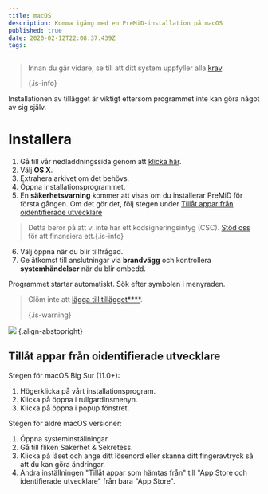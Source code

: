 ```yaml
---
title: macOS
description: Komma igång med en PreMiD-installation på macOS
published: true
date: 2020-02-12T22:08:37.439Z
tags:
---
```


> Innan du går vidare, se till att ditt system uppfyller alla [krav](/install/requirements). 
> 
> {.is-info}

Installationen av tillägget är viktigt eftersom programmet inte kan göra något av sig själv.

# Installera
1. Gå till vår nedladdningssida genom att [klicka här](https://premid.app/downloads).
2. Välj **OS X**.
3. Extrahera arkivet om det behövs.
4. Öppna installationsprogrammet.
5. En **säkerhetsvarning** kommer att visas om du installerar PreMiD för första gången. Om det gör det, följ stegen under [Tillåt appar från oidentifierade utvecklare](https://docs.premid.app/install/macos#allow-apps-from-unidentified-developers)
> Detta beror på att vi inte har ett kodsigneringsintyg (CSC). [Stöd oss](https://www.patreon.com/Timeraa) för att finansiera ett.{.is-info}
6. Välj öppna när du blir tillfrågad.
7. Ge åtkomst till anslutningar via **brandvägg** och kontrollera **systemhändelser** när du blir ombedd.

Programmet startar automatiskt. Sök efter symbolen i menyraden.

> Glöm inte att [lägga till tillägget****](/install). 
> 
> {.is-warning}

![](https://img.icons8.com/color/2x/mac-logo.png) {.align-abstopright}

## Tillåt appar från oidentifierade utvecklare
Stegen för macOS Big Sur (11.0+):
1. Högerklicka på vårt installationsprogram.
2. Klicka på öppna i rullgardinsmenyn.
3. Klicka på öppna i popup fönstret.

Stegen för äldre macOS versioner:
1. Öppna systeminställningar.
2. Gå till fliken Säkerhet & Sekretess.
3. Klicka på låset och ange ditt lösenord eller skanna ditt fingeravtryck så att du kan göra ändringar.
4. Ändra inställningen "Tillåt appar som hämtas från" till "App Store och identifierade utvecklare" från bara "App Store".